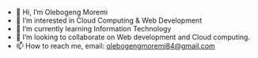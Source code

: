 - 👋 Hi, I’m Olebogeng Moremi 
- 👀 I’m interested in Cloud Computing & Web Development
- 🌱 I’m currently learning Information Technology
- 💞️ I’m looking to collaborate on Web development and Cloud computing.
- 📫 How to reach me, email: olebogengmoremi84@gmail.com

<!---
Moremi777/Moremi777 is a ✨ special ✨ repository because its `README.md` (this file) appears on your GitHub profile.
You can click the Preview link to take a look at your changes.
--->
